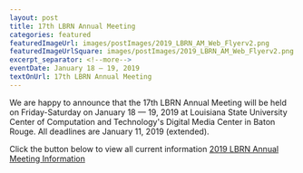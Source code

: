 ```yaml
--- 
layout: post
title: 17th LBRN Annual Meeting
categories: featured
featuredImageUrl: images/postImages/2019_LBRN_AM_Web_Flyerv2.png
featuredImageUrlSquare: images/postImages/2019_LBRN_AM_Web_Flyerv2.png
excerpt_separator: <!--more-->
eventDate: January 18 — 19, 2019
textOnUrl: 17th LBRN Annual Meeting
--- 
```

<p>We are happy to announce that the 17th LBRN Annual Meeting will be held on Friday-Saturday on January 18 — 19, 2019 at Louisiana State University Center of Computation and Technology's Digital Media Center in Baton Rouge. <!--more-->All deadlines are January 11, 2019 (extended).</p>Click the button below to view all current information
  <a class="button" href="{{ "/annual-meetings.html" | relative_url }}">2019 LBRN Annual Meeting Information</a>
 
